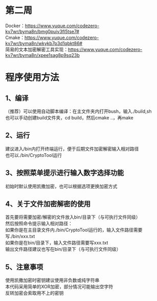 # 第二周  
Docker：https://www.yuque.com/codezero-kv7wr/byma8n/bmg0puiv3fl5tse7#  
Cmake：https://www.yuque.com/codezero-kv7wr/byma8n/wkykb7p3d1qbkt86#  
简易的文本加密解密工具实现：https://www.yuque.com/codezero-kv7wr/byma8n/xpee1sag8p9sq23b  

# 程序使用方法  
## 1、编译  
（推荐）可以使用自动脚本编译：在主文件夹内打开bush，输入./build,sh  
也可以手动创建build文件夹，cd build，然后cmake ..，再make  
## 2、运行
建议进入/bin内打开终端运行，便于后期文件加密解密输入相对路径  
也可以./bin/CryptoTool运行  
## 3、按照菜单提示进行输入数字选择功能  
初始时默认使用凯撒加密，也可以根据选项更换加密方式  
## 4、关于文件加密解密的使用  
首先要将需要加密/解密的文件放入bin/目录下（与可执行文件同级）  
然后按照命令提示输入相对路径：  
如果你是在主目录文件内./bin/CryptoTool运行的，输入文件路径需要写./bin/xxx.txt  
如果你是在bin/目录下，输入文件路径需要写xxx.txt  
输出文件路径建议也写在bin/目录下（与可执行文件同级）
## 5、注意事项
使用凯撒加密时密钥建议使用非负数或纯字符串  
本代码采用简单的XOR加密，部分情况可能输出空字符  
反转加密会索取用不上的密钥  

